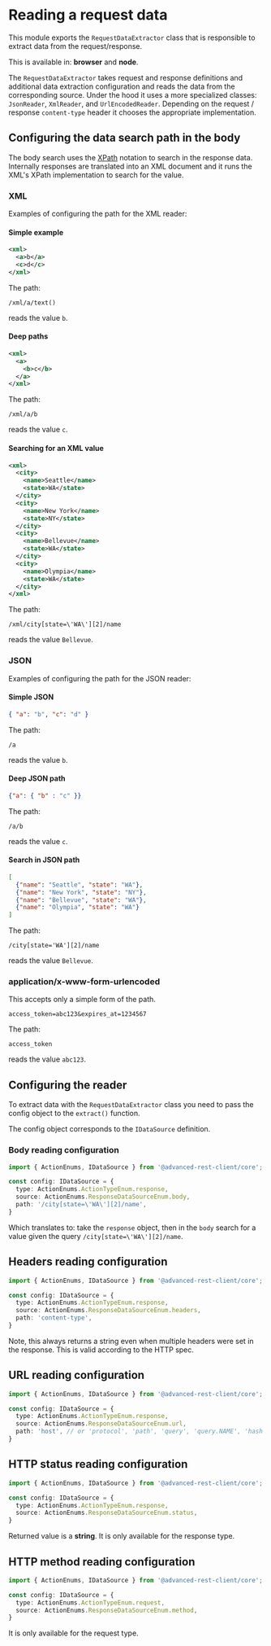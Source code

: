 # Reading a request data

This module exports the `RequestDataExtractor` class that is responsible to extract data from the request/response.

This is available in: **browser** and **node**.

The `RequestDataExtractor` takes request and response definitions and additional data extraction configuration and reads the data from the corresponding source. Under the hood it uses a more specialized classes: `JsonReader`, `XmlReader`, and `UrlEncodedReader`. Depending on the request / response `content-type` header it chooses the appropriate implementation.

## Configuring the data search path in the body

The body search uses the [XPath](https://www.w3schools.com/xml/xpath_syntax.asp) notation to search in the response data. Internally responses are translated into an XML document and it runs the XML's XPath implementation to search for the value.

### XML

Examples of configuring the path for the XML reader:

#### Simple example

```xml
<xml>
  <a>b</a>
  <c>d</c>
</xml>
```

The path:

```xpath
/xml/a/text()
```

reads the value `b`.

#### Deep paths

```xml
<xml>
  <a>
    <b>c</b>
  </a>
</xml>
```

The path:

```xpath
/xml/a/b
```

reads the value `c`.

#### Searching for an XML value

```xml
<xml>
  <city>
    <name>Seattle</name>
    <state>WA</state>
  </city>
  <city>
    <name>New York</name>
    <state>NY</state>
  </city>
  <city>
    <name>Bellevue</name>
    <state>WA</state>
  </city>
  <city>
    <name>Olympia</name>
    <state>WA</state>
  </city>
</xml>
```

The path:

```xpath
/xml/city[state=\'WA\'][2]/name
```

reads the value `Bellevue`.

### JSON

Examples of configuring the path for the JSON reader:

#### Simple JSON

```json
{ "a": "b", "c": "d" }
```

The path:

```xpath
/a
```

reads the value `b`.

#### Deep JSON path

```json
{"a": { "b" : "c" }}
```

The path:

```xpath
/a/b
```

reads the value `c`.

#### Search in JSON path

```json
[
  {"name": "Seattle", "state": "WA"},
  {"name": "New York", "state": "NY"},
  {"name": "Bellevue", "state": "WA"},
  {"name": "Olympia", "state": "WA"}
]
```

The path:

```xpath
/city[state='WA'][2]/name
```

reads the value `Bellevue`.

### application/x-www-form-urlencoded

This accepts only a simple form of the path.

```application/x-www-form-urlencoded
access_token=abc123&expires_at=1234567
```

The path:

```xpath
access_token
```

reads the value `abc123`.

## Configuring the reader

To extract data with the `RequestDataExtractor` class you need to pass the config object to the `extract()` function.

The config object corresponds to the `IDataSource` definition.

### Body reading configuration

```ts
import { ActionEnums, IDataSource } from '@advanced-rest-client/core';

const config: IDataSource = {
  type: ActionEnums.ActionTypeEnum.response,
  source: ActionEnums.ResponseDataSourceEnum.body,
  path: '/city[state=\'WA\'][2]/name',
}
```

Which translates to: take the `response` object, then in the `body` search for a value given the query `/city[state=\'WA\'][2]/name`.

## Headers reading configuration

```ts
import { ActionEnums, IDataSource } from '@advanced-rest-client/core';

const config: IDataSource = {
  type: ActionEnums.ActionTypeEnum.response,
  source: ActionEnums.ResponseDataSourceEnum.headers,
  path: 'content-type',
}
```

Note, this always returns a string even when multiple headers were set in the response. This is valid according to the HTTP spec.

## URL reading configuration

```ts
import { ActionEnums, IDataSource } from '@advanced-rest-client/core';

const config: IDataSource = {
  type: ActionEnums.ActionTypeEnum.response,
  source: ActionEnums.ResponseDataSourceEnum.url,
  path: 'host', // or 'protocol', 'path', 'query', 'query.NAME', 'hash', 'hash.NAME'
}
```

## HTTP status reading configuration

```ts
import { ActionEnums, IDataSource } from '@advanced-rest-client/core';

const config: IDataSource = {
  type: ActionEnums.ActionTypeEnum.response,
  source: ActionEnums.ResponseDataSourceEnum.status,
}
```

Returned value is a **string**. It is only available for the response type.

## HTTP method reading configuration

```ts
import { ActionEnums, IDataSource } from '@advanced-rest-client/core';

const config: IDataSource = {
  type: ActionEnums.ActionTypeEnum.request,
  source: ActionEnums.ResponseDataSourceEnum.method,
}
```

It is only available for the request type.
